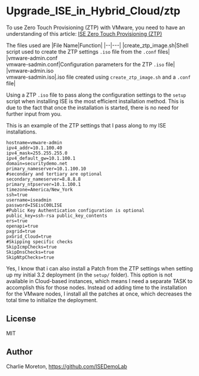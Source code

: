# Upgrade_ISE_in_Hybrid_Cloud/ztp

To use Zero Touch Provisioning (ZTP) with VMware, you need to have an understanding of this article:  [ISE Zero Touch Provisioning (ZTP)](https://community.cisco.com/t5/security-knowledge-base/ise-zero-touch-provisioning-ztp/ta-p/4541606)

The files used are 
|File Name|Function|
|--|---|
|create_ztp_image.sh|Shell script used to create the ZTP settings `.iso` file from the `.conf` files|
|vmware-admin.conf<br>vmware-sadmin.conf|Configuration parameters for the ZTP `.iso` file|
|vmware-admin.iso<br>vmware-sadmin.iso|.iso file created using `create_ztp_image.sh` and a `.conf` file|

Using a ZTP `.iso` file to pass along the configuration settings to the `setup` script when installing ISE is the most efficient installation method.  This is due to the fact that once the installation is started, there is no need for further input from you.

This is an example of the ZTP settings that I pass along to my ISE installations.
```
hostname=vmware-admin
ipv4_addr=10.1.100.40
ipv4_mask=255.255.255.0
ipv4_default_gw=10.1.100.1
domain=securitydemo.net
primary_nameserver=10.1.100.10
#secondary and tertiary are optional
secondary_nameserver=8.8.8.8
primary_ntpserver=10.1.100.1
timezone=America/New_York
ssh=true
username=iseadmin
password=ISEisC00LISE
#Public Key Authentication configuration is optional
public_key=ssh-rsa public_key_contents
ers=true
openapi=true
pxgrid=true
pxGrid_Cloud=true
#Skipping specific checks
SkipIcmpChecks=true
SkipDnsChecks=true
SkipNtpChecks=true
```

Yes, I know that i can also install a Patch from the ZTP settings when setting up my initial 3.2 deployment (in the `setup/` folder).  This option is not available in Cloud-based instances, which means I need a separate TASK to accomplish this for those nodes.  Instead od adding time to the installation for the VMware nodes, I install all the patches at once, which decreases the total time to initialize the deployment.


## License

MIT

## Author

Charlie Moreton, <https://github.com/ISEDemoLab>